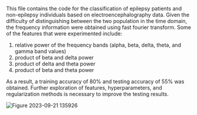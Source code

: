 This file contains the code for the classification of epilepsy patients and non-epilepsy individuals based on electroencephalography data. 
Given the difficulty of distinguishing between the two population in the time domain, the frequency information were obtained using fast fourier transform. 
Some of the features that were experimented include:
1. relative power of the frequency bands (alpha, beta, delta, theta, and gamma band values)
2. product of beta and delta power
3. product of delta and theta power
4. product of beta and theta power

As a result, a training accuracy of 80% and testing accuracy of 55% was obtained. Further exploration of features, hyperparameters, and regularization methods is necessary to improve the testing results. 

![Figure 2023-09-21 135926](https://github.com/Hikarukurosawa123/hikaruk.github.io/assets/94869114/97726069-ee38-4d32-91b3-2f5c3a7292ea)
